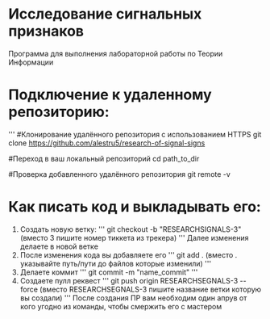 # Исследование сигнальных признаков
Программа для выполнения лабораторной работы по Теории Информации

# Подключение к удаленному репозиторию:

'''
#Клонирование удалённого репозитория с использованием HTTPS
git clone https://github.com/alestru5/research-of-signal-signs

#Переход в ваш локальный репозиторий
cd path_to_dir

#Проверка добавленного удалённого репозитория
git remote -v

# Как писать код и выкладывать его:

1) Создать новую ветку:
'''
git checkout -b "RESEARCHSIGNALS-3" (вместо 3 пишите номер тиккета из трекера)
'''
Далее изменения делаете в новой ветке
2) После изменения кода вы добавляете его
'''
git add . (вместо . указывайте путь/пути до файлов которые изменили)
'''
3) Делаете коммит
'''
git commit -m "name_commit"
'''
4) Создаете пулл реквест
'''
git push origin RESEARCHSEGNALS-3 --force (вместо RESEARCHSEGNALS-3 пишите название ветки которую вы создали)
'''
После создания ПР вам необходим один апрув от кого угодно из команды, чтобы смержить его с мастером
